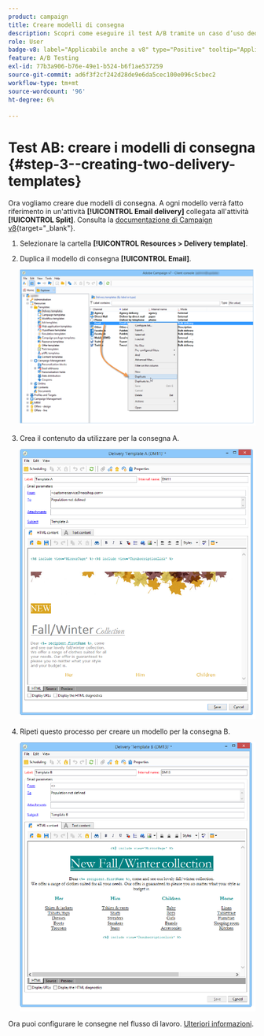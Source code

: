 ```yaml
---
product: campaign
title: Creare modelli di consegna
description: Scopri come eseguire il test A/B tramite un caso d’uso dedicato
role: User
badge-v8: label="Applicabile anche a v8" type="Positive" tooltip="Applicabile anche a Campaign v8"
feature: A/B Testing
exl-id: 77b3a906-b76e-49e1-b524-b6f1ae537259
source-git-commit: ad6f3f2cf242d28de9e6da5cec100e096c5cbec2
workflow-type: tm+mt
source-wordcount: '96'
ht-degree: 6%

---
```


# Test AB: creare i modelli di consegna {#step-3--creating-two-delivery-templates}

Ora vogliamo creare due modelli di consegna. A ogni modello verrà fatto riferimento in un&#39;attività **[!UICONTROL Email delivery]** collegata all&#39;attività **[!UICONTROL Split]**. Consulta la [documentazione di Campaign v8](https://experienceleague.adobe.com/docs/campaign/campaign-v8/send/create-templates.html?lang=it){target="_blank"}.

1. Selezionare la cartella **[!UICONTROL Resources > Delivery template]**.
1. Duplica il modello di consegna **[!UICONTROL Email]**.

   ![](assets/use_case_abtesting_deliverymodel_001.png)

1. Crea il contenuto da utilizzare per la consegna A.

   ![](assets/use_case_abtesting_deliverymodel_002.png)

1. Ripeti questo processo per creare un modello per la consegna B.

   ![](assets/use_case_abtesting_deliverymodel_003.png)

Ora puoi configurare le consegne nel flusso di lavoro. [Ulteriori informazioni](a-b-testing-uc-configuring-deliveries.md).
